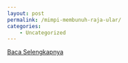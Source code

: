 ```yaml
---
layout: post
permalink: /mimpi-membunuh-raja-ular/
categories:
    - Uncategorized
---
```


[Baca Selengkapnya](/06)